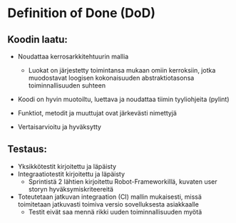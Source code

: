 # Definition of Done (DoD)

## Koodin laatu:

- Noudattaa kerrosarkkitehtuurin mallia
    - Luokat on järjestetty toimintansa mukaan omiin kerroksiin, jotka muodostavat loogisen kokonaisuuden abstraktiotasonsa toiminnallisuuden suhteen 

- Koodi on hyvin muotoiltu, luettava ja noudattaa tiimin tyyliohjeita (pylint)

- Funktiot, metodit ja muuttujat ovat järkevästi nimettyjä

- Vertaisarvioitu ja hyväksytty

## Testaus:

- Yksikkötestit kirjoitettu ja läpäisty
- Integraatiotestit kirjoitettu ja läpäisty
    - Sprintistä 2 lähtien kirjoitettu Robot-Frameworkillä, kuvaten user storyn hyväksymiskriteereitä
- Toteutetaan jatkuvan integraation (CI) mallin mukaisesti, missä toimitetaan jatkuvasti toimiva versio sovelluksesta asiakkaalle
    - Testit eivät saa mennä rikki uuden toiminnallisuuden myötä
